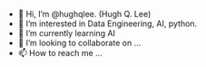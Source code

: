 - 👋 Hi, I’m @hughqlee. (Hugh Q. Lee)
- 👀 I’m interested in Data Engineering, AI, python.
- 🌱 I’m currently learning AI
- 💞️ I’m looking to collaborate on ...
- 📫 How to reach me ...

<!---
hughqlee/hughqlee is a ✨ special ✨ repository because its `README.md` (this file) appears on your GitHub profile.
You can click the Preview link to take a look at your changes.
--->
